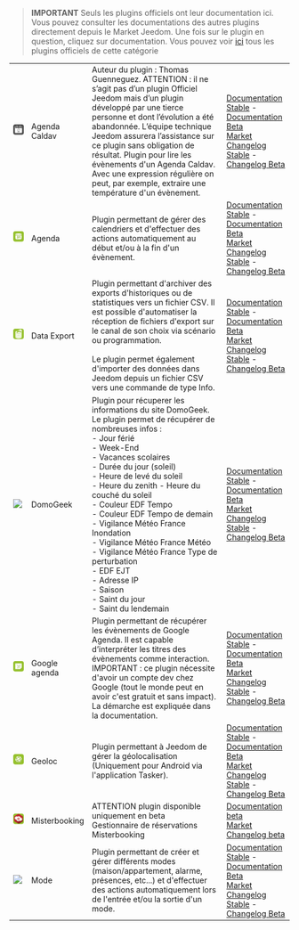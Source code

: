 
>**IMPORTANT**
>Seuls les plugins officiels ont leur documentation ici. Vous pouvez consulter les documentations des autres plugins directement depuis le Market Jeedom. Une fois sur le plugin en question, cliquez sur documentation.
>Vous pouvez voir [ici](https://market.jeedom.com/index.php?v=d&p=market&type=plugin&categorie=organization) tous les plugins officiels de cette catégorie


| | | | |
|--- | --- | --- | ---|
|<img src="caldav/caldav_icon.png" class="pluginLogo" width="100" />|Agenda Caldav|Auteur du plugin : Thomas Guenneguez. ATTENTION : il ne s’agit pas d’un plugin Officiel Jeedom mais d’un plugin développé par une tierce personne et dont l’évolution a été abandonnée. L’équipe technique Jeedom assurera l’assistance sur ce plugin sans obligation de résultat. Plugin pour lire les évènements d'un Agenda Caldav. Avec une expression régulière on peut, par exemple, extraire une température d'un évènement.|[Documentation Stable](caldav/index.md) - [Documentation Beta](caldav/beta/index.md)<br/>[Market](https://market.jeedom.com/index.php?v=d&p=market_display&id=1149)<br/>[Changelog Stable](caldav/changelog.md) - [Changelog Beta](caldav/beta/changelog.md)|
|<img src="calendar/calendar_icon.png" class="pluginLogo" width="100" />|Agenda|Plugin permettant de gérer des calendriers et d'effectuer des actions automatiquement au début et/ou à la fin d'un évènement.|[Documentation Stable](calendar/index.md) - [Documentation Beta](calendar/beta/index.md)<br/>[Market](https://market.jeedom.com/index.php?v=d&p=market_display&id=57)<br/>[Changelog Stable](calendar/changelog.md) - [Changelog Beta](calendar/beta/changelog.md)|
|<img src="dataexport/dataexport_icon.png" class="pluginLogo" width="100" />|Data Export|Plugin permettant d'archiver des exports d'historiques ou de statistiques vers un fichier CSV. Il est possible d'automatiser la réception de fichiers d'export sur le canal de son choix via scénario ou programmation.<br/><br/>Le plugin permet également d'importer des données dans Jeedom depuis un fichier CSV vers une commande de type Info.|[Documentation Stable](dataexport/index.md) - [Documentation Beta](dataexport/beta/index.md)<br/>[Market](https://market.jeedom.com/index.php?v=d&p=market_display&id=4057)<br/>[Changelog Stable](dataexport/changelog.md) - [Changelog Beta](dataexport/beta/changelog.md)|
|<img src="domogeek/domogeek_icon.png" class="pluginLogo" width="100" />|DomoGeek|Plugin pour récuperer les informations du site DomoGeek. Le plugin permet de récupérer de nombreuses infos : <br>- Jour férié <br>- Week-End <br>- Vacances scolaires <br>- Durée du jour (soleil) <br>- Heure de levé du soleil <br>- Heure du zenith - Heure du couché du soleil <br>- Couleur EDF Tempo <br>- Couleur EDF Tempo de demain - Vigilance Météo France Inondation <br>- Vigilance Météo France Météo <br>- Vigilance Météo France Type de perturbation <br>- EDF EJT <br>- Adresse IP <br>- Saison <br>- Saint du jour <br>- Saint du lendemain|[Documentation Stable](domogeek/index.md) - [Documentation Beta](domogeek/beta/index.md)<br/>[Market](https://market.jeedom.com/index.php?v=d&p=market_display&id=250)<br/>[Changelog Stable](domogeek/changelog.md) - [Changelog Beta](domogeek/beta/changelog.md)|
|<img src="gCalendar/gCalendar_icon.png" class="pluginLogo" width="100" />|Google agenda|Plugin permettant de récupérer les évènements de Google Agenda. Il est capable d’interpréter les titres des évènements comme interaction. IMPORTANT : ce plugin nécessite d'avoir un compte dev chez Google (tout le monde peut en avoir c'est gratuit et sans impact). La démarche est expliquée dans la documentation.|[Documentation Stable](gCalendar/index.md) - [Documentation Beta](gCalendar/beta/index.md)<br/>[Market](https://market.jeedom.com/index.php?v=d&p=market_display&id=3318)<br/>[Changelog Stable](gCalendar/changelog.md) - [Changelog Beta](gCalendar/beta/changelog.md)|
|<img src="geoloc/geoloc_icon.png" class="pluginLogo" width="100" />|Geoloc|Plugin permettant à Jeedom de gérer la géolocalisation (Uniquement pour Android via l'application Tasker).|[Documentation Stable](geoloc/index.md) - [Documentation Beta](geoloc/beta/index.md)<br/>[Market](https://market.jeedom.com/index.php?v=d&p=market_display&id=12)<br/>[Changelog Stable](geoloc/changelog.md) - [Changelog Beta](geoloc/beta/changelog.md)|
|<img src="misterbooking/beta/misterbooking_icon.png" class="pluginLogo" width="100" />|Misterbooking|ATTENTION plugin disponible uniquement en beta<br/>Gestionnaire de réservations Misterbooking|[Documentation beta](misterbooking/beta/index.md)<br/>[Market](https://market.jeedom.com/index.php?v=d&p=market_display&id=4463)<br/>[Changelog beta](misterbooking/beta/changelog.md)|
|<img src="mode/mode_icon.png" class="pluginLogo" width="100" />|Mode|Plugin permettant de créer et gérer différents modes (maison/appartement, alarme, présences, etc...) et d'effectuer des actions automatiquement lors de l'entrée et/ou la sortie d'un mode.|[Documentation Stable](mode/index.md) - [Documentation Beta](mode/beta/index.md)<br/>[Market](https://market.jeedom.com/index.php?v=d&p=market_display&id=1929)<br/>[Changelog Stable](mode/changelog.md) - [Changelog Beta](mode/beta/changelog.md)|
